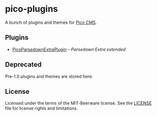 # pico-plugins

A bunch of plugins and themes for [Pico CMS](http://picocms.org/).

## Plugins
+ [PicoParsedownExtraPlugin](plugins/PicoParsedownExtraPlugin/) – _Parsedown Extra extended_

## Deprecated
Pre-1.0 plugins and themes are stored here.

## License
Licensed under the terms of the MIT-Beerware license.
See the [LICENSE](LICENSE) file for license rights and limitations.